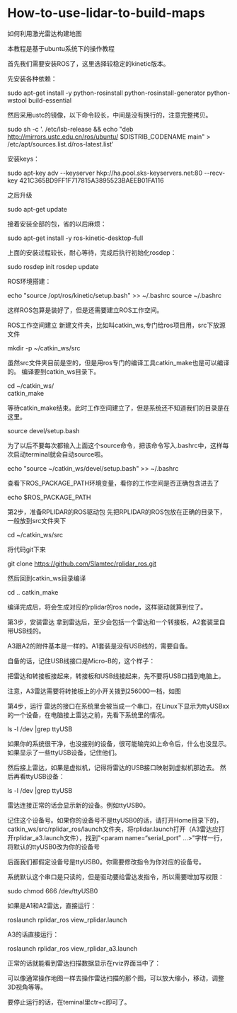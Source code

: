 # How-to-use-lidar-to-build-maps
如何利用激光雷达构建地图



本教程是基于ubuntu系统下的操作教程

首先我们需要安装ROS了，这里选择较稳定的kinetic版本。

先安装各种依赖：

sudo apt-get install -y python-rosinstall python-rosinstall-generator python-wstool build-essential

然后采用ustc的镜像，以下命令较长，中间是没有换行的，注意完整拷贝。

sudo sh -c '. /etc/lsb-release && echo "deb http://mirrors.ustc.edu.cn/ros/ubuntu/ $DISTRIB_CODENAME main" > /etc/apt/sources.list.d/ros-latest.list'

安装keys：

sudo apt-key adv --keyserver hkp://ha.pool.sks-keyservers.net:80 --recv-key 421C365BD9FF1F717815A3895523BAEEB01FA116

之后升级

sudo apt-get update

接着安装全部的包，省的以后麻烦：

sudo apt-get install -y ros-kinetic-desktop-full

上面的安装过程较长，耐心等待，完成后执行初始化rosdep：

sudo rosdep init
rosdep update





ROS环境搭建：

echo "source /opt/ros/kinetic/setup.bash" >> ~/.bashrc
source ~/.bashrc


这样ROS包算是装好了，但是还需要建立ROS工作空间。

ROS工作空间建立
新建文件夹，比如叫catkin_ws,专门给ros项目用，src下放源文件

mkdir -p ~/catkin_ws/src

虽然src文件夹目前是空的，但是用ros专门的编译工具catkin_make也是可以编译的。
编译要到catkin_ws目录下。

cd ~/catkin_ws/   
catkin_make


等待catkin_make结束。此时工作空间建立了，但是系统还不知道我们的目录是在这里。

source devel/setup.bash

为了以后不要每次都输入上面这个source命令，把该命令写入.bashrc中，这样每次启动terminal就会自动source啦。

echo "source ~/catkin_ws/devel/setup.bash" >> ~/.bashrc

查看下ROS_PACKAGE_PATH环境变量，看你的工作空间是否正确包含进去了

echo $ROS_PACKAGE_PATH



第2步，准备RPLIDAR的ROS驱动包
先把RPLIDAR的ROS包放在正确的目录下，一般放到src文件夹下

cd ~/catkin_ws/src

将代码git下来

git clone https://github.com/Slamtec/rplidar_ros.git

然后回到catkin_ws目录编译

cd ..
catkin_make


编译完成后，将会生成对应的rplidar的ros node，这样驱动就算到位了。


第3步，安装雷达
拿到雷达后，至少会包括一个雷达和一个转接板，A2套装里自带USB线的。

A3跟A2的附件基本是一样的。A1套装是没有USB线的，需要自备。

自备的话，记住USB线接口是Micro-B的，这个样子：

把雷达和转接板接起来，转接板和USB线接起来，先不要将USB口插到电脑上。

注意，A3雷达需要将转接板上的小开关拨到256000一档，如图

第4步，运行
雷达的接口在系统里会被当成一个串口，在Linux下显示为ttyUSBxx的一个设备，在电脑接上雷达之前，先看下系统里的情况。

ls -l /dev |grep ttyUSB

如果你的系统很干净，也没接别的设备，很可能输完如上命令后，什么也没显示。
如果显示了一些ttyUSB设备，记住他们。

然后接上雷达，如果是虚拟机，记得将雷达的USB接口映射到虚拟机那边去。
然后再看ttyUSB设备：

ls -l /dev |grep ttyUSB

雷达连接正常的话会显示新的设备。例如ttyUSB0。

记住这个设备号。如果你的设备号不是ttyUSB0的话，请打开Home目录下的，catkin_ws/src/rplidar_ros/launch文件夹，将rplidar.launch打开（A3雷达应打开rplidar_a3.launch文件），找到"<param name=“serial_port” …>"字样一行，将默认的ttyUSB0改为你的设备号

后面我们都假定设备号是ttyUSB0。你需要修改指令为你对应的设备号。

系统默认这个串口是只读的，但是驱动要给雷达发指令，所以需要增加写权限：

sudo chmod 666 /dev/ttyUSB0

如果是A1和A2雷达，直接运行：

roslaunch rplidar_ros view_rplidar.launch

A3的话直接运行：

roslaunch rplidar_ros view_rplidar_a3.launch

正常的话就能看到雷达扫描数据显示在rviz界面当中了：

可以像通常操作地图一样去操作雷达扫描的那个图，可以放大缩小，移动，调整3D视角等等。

要停止运行的话，在teminal里ctr+c即可了。

